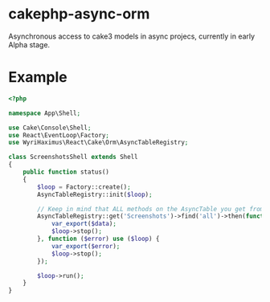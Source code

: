 # cakephp-async-orm

Asynchronous access to cake3 models in async projecs, currently in early Alpha stage.

# Example

```php
<?php

namespace App\Shell;

use Cake\Console\Shell;
use React\EventLoop\Factory;
use WyriHaximus\React\Cake\Orm\AsyncTableRegistry;

class ScreenshotsShell extends Shell
{
    public function status()
    {
        $loop = Factory::create();
        AsyncTableRegistry::init($loop);

        // Keep in mind that ALL methods on the AsyncTable you get from the AsyncTableRegistry is a promise
        AsyncTableRegistry::get('Screenshots')->find('all')->then(function ($data) use ($loop) {
            var_export($data);
            $loop->stop();
        }, function ($error) use ($loop) {
            var_export($error);
            $loop->stop();
        });

        $loop->run();
    }
}
```
